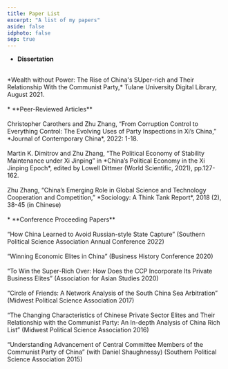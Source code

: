 ```yaml
---
title: Paper List
excerpt: "A list of my papers"
aside: false
idphoto: false
sep: true
---
```

* **Dissertation** <br/>
<br/>
*Wealth without Power: The Rise of China's SUper-rich and Their Relationship With the Communist Party,* Tulane University Digital Library, August 2021. 
<br/>
<br/>
* **Peer-Reviewed Articles**<br/>
<br/>
Christopher Carothers and Zhu Zhang, “From Corruption Control to Everything Control: The Evolving Uses of Party Inspections in Xi’s China,” *Journal of Contemporary China*, 2022: 1-18.
<br/>
<br/>
Martin K. Dimitrov and Zhu Zhang, “The Political Economy of Stability Maintenance under Xi Jinping” in *China’s Political Economy in the Xi Jinping Epoch*, edited by Lowell Dittmer (World Scientific, 2021), pp.127-162.
<br/>
<br/>
Zhu Zhang, “China’s Emerging Role in Global Science and Technology Cooperation and Competition,” *Sociology: A Think Tank Report*, 2018 (2), 38-45 (in Chinese)
<br/>
<br/>
* **Conference Proceeding Papers** <br/>
<br/>
“How China Learned to Avoid Russian-style State Capture” (Southern Political Science Association Annual Conference 2022)
<br/>
<br/>
“Winning Economic Elites in China” (Business History Conference 2020)
<br/>
<br/>
“To Win the Super-Rich Over: How Does the CCP Incorporate Its Private Business Elites” (Association for Asian Studies 2020)
<br/>
<br/>
“Circle of Friends: A Network Analysis of the South China Sea Arbitration” (Midwest Political Science Association 2017)
<br/>
<br/>
“The Changing Characteristics of Chinese Private Sector Elites and Their Relationship with the Communist Party: An In-depth Analysis of China Rich List” (Midwest Political Science Association 2016)
<br/>
<br/>
“Understanding Advancement of Central Committee Members of the Communist Party of China” (with Daniel Shaughnessy) (Southern Political Science Association 2015)
